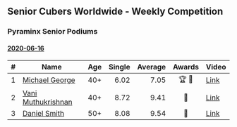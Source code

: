 ## Senior Cubers Worldwide - Weekly Competition
### Pyraminx Senior Podiums
#### [2020-06-16](results/2020-06-16.md)

| # | Name | Age | Single | Average | Awards | Video |
| :--: | -- | :--: | --: | --: | :--: | -- |
| 1 | [Michael George](../persons/michael_george.md) | 40+ | 6.02 | 7.05 | 🏆 🥇 | [Link](https://www.facebook.com/events/296087658445428/permalink/296273825093478/) |
| 2 | [Vani Muthukrishnan](../persons/vani_muthukrishnan.md) | 40+ | 8.72 | 9.41 | 🥈 | [Link](https://www.facebook.com/events/296087658445428/permalink/297660754954785/) |
| 3 | [Daniel Smith](../persons/daniel_smith.md) | 50+ | 8.08 | 9.54 | 🥉 | [Link](https://www.facebook.com/events/296087658445428/permalink/301316697922524/) |


<!-- Global site tag (gtag.js) - Google Analytics -->
<script async src="https://www.googletagmanager.com/gtag/js?id=UA-86348435-3"></script>
<script>window.dataLayer = window.dataLayer || []; function gtag() {dataLayer.push(arguments);} gtag('js', new Date()); gtag('config', 'UA-86348435-3');</script>

